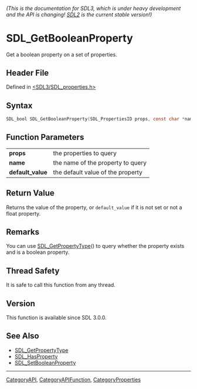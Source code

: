 ###### (This is the documentation for SDL3, which is under heavy development and the API is changing! [SDL2](https://wiki.libsdl.org/SDL2/) is the current stable version!)
# SDL_GetBooleanProperty

Get a boolean property on a set of properties.

## Header File

Defined in [<SDL3/SDL_properties.h>](https://github.com/libsdl-org/SDL/blob/main/include/SDL3/SDL_properties.h)

## Syntax

```c
SDL_bool SDL_GetBooleanProperty(SDL_PropertiesID props, const char *name, SDL_bool default_value);

```

## Function Parameters

|                       |                                   |
| --------------------- | --------------------------------- |
| **props**             | the properties to query           |
| **name**              | the name of the property to query |
| **default_value**     | the default value of the property |

## Return Value

Returns the value of the property, or `default_value` if it is not set or
not a float property.

## Remarks

You can use [SDL_GetPropertyType](SDL_GetPropertyType)() to query whether
the property exists and is a boolean property.

## Thread Safety

It is safe to call this function from any thread.

## Version

This function is available since SDL 3.0.0.

## See Also

- [SDL_GetPropertyType](SDL_GetPropertyType)
- [SDL_HasProperty](SDL_HasProperty)
- [SDL_SetBooleanProperty](SDL_SetBooleanProperty)

----
[CategoryAPI](CategoryAPI), [CategoryAPIFunction](CategoryAPIFunction), [CategoryProperties](CategoryProperties)

